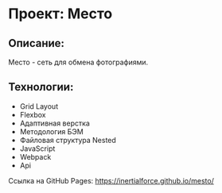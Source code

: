 # Проект: Место

## Описание:
Место - сеть для обмена фотографиями.

## Технологии:
* Grid Layout
* Flexbox
* Адаптивная верстка
* Методология БЭМ
* Файловая структура Nested
* JavaScript
* Webpack
* Api

Ссылка на GitHub Pages: https://inertialforce.github.io/mesto/
